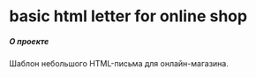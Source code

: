 # basic html letter for online shop

##### О проекте
Шаблон небольшого HTML-письма для онлайн-магазина. 
